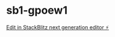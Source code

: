 # sb1-gpoew1

[Edit in StackBlitz next generation editor ⚡️](https://stackblitz.com/~/github.com/miyun18/sb1-gpoew1)